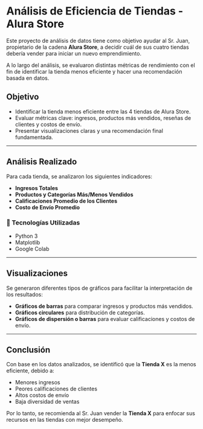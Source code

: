# Análisis de Eficiencia de Tiendas - Alura Store

Este proyecto de análisis de datos tiene como objetivo ayudar al Sr. Juan, propietario de la cadena **Alura Store**, a decidir cuál de sus cuatro tiendas debería vender para iniciar un nuevo emprendimiento.

A lo largo del análisis, se evaluaron distintas métricas de rendimiento con el fin de identificar la tienda menos eficiente y hacer una recomendación basada en datos.

##  Objetivo

- Identificar la tienda menos eficiente entre las 4 tiendas de Alura Store.
- Evaluar métricas clave: ingresos, productos más vendidos, reseñas de clientes y costos de envío.
- Presentar visualizaciones claras y una recomendación final fundamentada.

---

##  Análisis Realizado

Para cada tienda, se analizaron los siguientes indicadores:

- **Ingresos Totales**
- **Productos y Categorías Más/Menos Vendidos**
- **Calificaciones Promedio de los Clientes**
- **Costo de Envío Promedio**

### 🔧 Tecnologías Utilizadas

- Python 3
- Matplotlib
- Google Colab

---

##  Visualizaciones

Se generaron diferentes tipos de gráficos para facilitar la interpretación de los resultados:

- **Gráficos de barras** para comparar ingresos y productos más vendidos.
- **Gráficos circulares** para distribución de categorías.
- **Gráficos de dispersión o barras** para evaluar calificaciones y costos de envío.

---

##  Conclusión

Con base en los datos analizados, se identificó que la **Tienda X** es la menos eficiente, debido a:

- Menores ingresos
- Peores calificaciones de clientes
- Altos costos de envío
- Baja diversidad de ventas

Por lo tanto, se recomienda al Sr. Juan vender la **Tienda X** para enfocar sus recursos en las tiendas con mejor desempeño.

